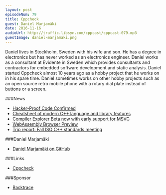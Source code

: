 ```yaml
---
layout: post
episodeNum: 79
title: Cppcheck
guest: Daniel Marjamäki
date: 2016-11-16
audioUrl: http://traffic.libsyn.com/cppcast/cppcast-079.mp3
guestImage: daniel-marjamaki.png
---
```


Daniel lives in Stockholm, Sweden with his wife and son. He has a degree in electronics but has never worked as an electronics engineer. Daniel works as a consultant at Evidente in Sweden which provides consultants and contractors for embedded software development and static analysis.
Daniel started Cppcheck almost 10 years ago as a hobby project that he works on in his spare time. Daniel sometimes works on other hobby projects such as an open source retro mobile phone with a rotary dial plate instead of buttons or a screen.

###News

 - [Hacker-Proof Code Confirmed](https://www.quantamagazine.org/20160920-formal-verification-creates-hacker-proof-code/)
 - [Cheatsheet of modern C++ language and library features](https://github.com/AnthonyCalandra/modern-cpp-features)
 - [Compiler Explorer Beta now with early support for MSVC](http://gcc.beta.godbolt.org/)
 - [WebAssembly Browser Preview](https://hacks.mozilla.org/2016/10/webassembly-browser-preview/)
 - [Trip report: Fall ISO C++ standards meeting](https://herbsutter.com/2016/11/15/trip-report-fall-iso-c-standards-meeting-issaquah/)
 
###Daniel Marjamäki

 - [Daniel Marjamäki on GitHub](https://github.com/danmar)
 
###Links

 - [Cppcheck](http://cppcheck.sourceforge.net/)
 
###Sponsor

- [Backtrace](https://www.backtrace.io/cppcast)

